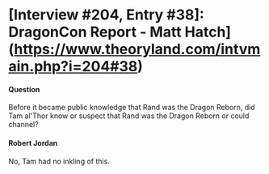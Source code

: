 # [Interview #204, Entry #38]: DragonCon Report - Matt Hatch](https://www.theoryland.com/intvmain.php?i=204#38)

#### Question

Before it became public knowledge that Rand was the Dragon Reborn, did Tam al'Thor know or suspect that Rand was the Dragon Reborn or could channel?

#### Robert Jordan

No, Tam had no inkling of this.

